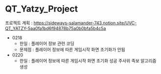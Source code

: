 # QT_Yatzy_Project

프로젝트 계획 : https://sideways-salamander-743.notion.site/UVC-QT_YATZY-5aa0fa1bd6f94878b75a0b0bfa5b4c5a

- 0218
  - 한일 : 플레이어 정보 관련 코딩
  - 문제점 : 플레이어 정보에 따른 게임시작 화면 초기화가 안됨
- 0220
  - 한일 : 플레이어 정보에 따른 게임시작 화면 초기화 성공
           주사위 족보 알고리즘 생성
